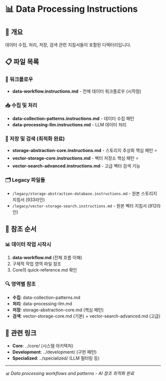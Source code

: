 # 📊 Data Processing Instructions

## 📖 개요
데이터 수집, 처리, 저장, 검색 관련 지침서들이 포함된 디렉터리입니다.

## 📋 파일 목록

### 🌊 워크플로우
- **data-workflow.instructions.md** - 전체 데이터 워크플로우 (시작점)

### 📥 수집 및 처리
- **data-collection-patterns.instructions.md** - 데이터 수집 패턴
- **data-processing-llm.instructions.md** - LLM 데이터 처리

### 💾 저장 및 검색 (최적화 완료)
- **storage-abstraction-core.instructions.md** - 스토리지 추상화 핵심 패턴 ⭐
- **vector-storage-core.instructions.md** - 벡터 저장소 핵심 패턴 ⭐
- **vector-search-advanced.instructions.md** - 고급 벡터 검색 기능

### 🗂️ Legacy 파일들
- `/legacy/storage-abstraction-database.instructions.md` - 원본 스토리지 지침서 (933라인)
- `/legacy/vector-storage-search.instructions.md` - 원본 벡터 지침서 (912라인)

## 🎯 참조 순서

### 📊 데이터 작업 시작시
1. **data-workflow.md** (전체 흐름 이해)
2. 구체적 작업 영역 파일 참조
3. Core의 quick-reference.md 확인

### 🔍 영역별 참조
- **수집**: data-collection-patterns.md
- **처리**: data-processing-llm.md  
- **저장**: storage-abstraction-core.md (핵심 패턴)
- **검색**: vector-storage-core.md (기본) + vector-search-advanced.md (고급)

## 🔄 관련 링크
- **Core**: ../core/ (시스템 아키텍처)
- **Development**: ../development/ (구현 패턴)
- **Specialized**: ../specialized/ (LLM 필터링 등)

---
*📊 Data processing workflows and patterns - AI 참조 최적화 완료*
